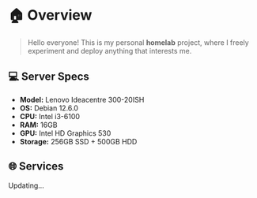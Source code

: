 # 🏠 Overview

> Hello everyone! This is my personal **homelab** project, where I freely experiment and deploy anything that interests me.

## 💻 Server Specs

- **Model:** Lenovo Ideacentre 300-20ISH
- **OS:** Debian 12.6.0
- **CPU:** Intel i3-6100
- **RAM:** 16GB
- **GPU:** Intel HD Graphics 530
- **Storage:** 256GB SSD + 500GB HDD

## 🌐 Services

Updating...